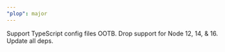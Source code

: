```yaml
---
"plop": major
---
```


Support TypeScript config files OOTB. Drop support for Node 12, 14, & 16. Update all deps.
